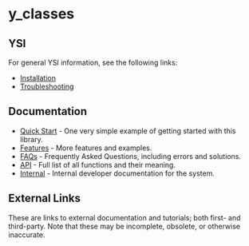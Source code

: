 # y_classes



## YSI

For general YSI information, see the following links:

* [Installation](../installation.md)
* [Troubleshooting](../troubleshooting.md)

## Documentation

* [Quick Start](y_classes/quick-start.md) - One very simple example of getting started with this library.
* [Features](y_classes/features.md) - More features and examples.
* [FAQs](y_classes/faqs.md) - Frequently Asked Questions, including errors and solutions.
* [API](y_classes/api.md) - Full list of all functions and their meaning.
* [Internal](y_classes/internal.md) - Internal developer documentation for the system.

## External Links

These are links to external documentation and tutorials; both first- and third-party.  Note that these may be incomplete, obsolete, or otherwise inaccurate.

